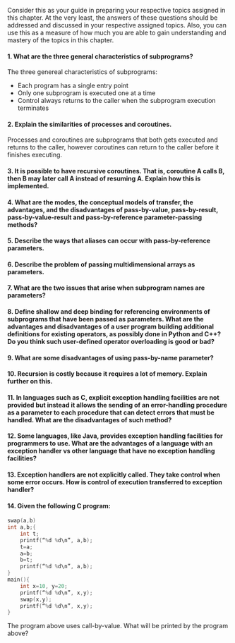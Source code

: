 Consider this as your guide in preparing your respective topics assigned in this chapter. At the very least, the answers of these questions should be addressed and discussed in your respective assigned topics. Also, you can use this as a measure of how much you are able to gain understanding and mastery of the topics in this chapter.

#### 1. What are the three general characteristics of subprograms?
The three genereal characteristics of subprograms:
- Each program has a single entry point
- Only one subprogram is executed one at a time
- Control always returns to the caller when the subprogram execution terminates

#### 2. Explain the similarities of processes and coroutines.
Processes and coroutines are subprograms that both gets executed and returns to the caller, however coroutines can return to the caller before it finishes executing. 

#### 3. It is possible to have recursive coroutines. That is, coroutine A calls B, then B may later call A instead of resuming A. Explain how this is implemented.


#### 4. What are the modes, the conceptual models of transfer, the advantages, and the disadvantages of pass-by-value, pass-by-result, pass-by-value-result and pass-by-reference parameter-passing methods?
#### 5. Describe the ways that aliases can occur with pass-by-reference parameters.
#### 6. Describe the problem of passing multidimensional arrays as parameters.
#### 7. What are the two issues that arise when subprogram names are parameters?
#### 8. Define shallow and deep binding for referencing environments of subprograms that have been passed as parameters. What are the advantages and disadvantages of a user program building additional definitions for existing operators, as possibly done in Python and C++? Do you think such user-defined operator overloading is good or bad?
#### 9. What are some disadvantages of using pass-by-name parameter?
#### 10. Recursion is costly because it requires a lot of memory. Explain further on this.
#### 11. In languages such as C, explicit exception handling facilities are not provided but instead it allows the sending of an error-handling procedure as a parameter to each procedure that can detect errors that must be handled. What are the disadvantages of such method?
#### 12. Some languages, like Java, provides exception handling facilities for programmers to use. What are the advantages of a language with an exception handler vs other language that have no exception handling facilities?
#### 13. Exception handlers are not explicitly called. They take control when some error occurs. How is control of execution transferred to exception handler?
#### 14. Given the following C program:
```c
swap(a,b)
int a,b;{
	int t;
	printf(“%d %d\n”, a,b);
	t=a;
	a=b;
	b=t;
	printf(“%d %d\n”, a,b);
}
main(){
	int x=10, y=20;
	printf(“%d %d\n”, x,y);
	swap(x,y);
	printf(“%d %d\n”, x,y);
}
```
The program above uses call-by-value. What will be printed by the program above?

